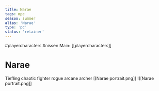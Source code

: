 ```yaml
---
title: Narae
tags: npc
season: summer
alias: 'Narae'
type: 'pc'
status: 'retainer'
---
```


#playercharacters #nissen 
Main: [[playercharacters]]

# Narae 
Tiefling
chaotic
fighter rogue
arcane archer
[[Narae portrait.png]]
![[Narae portrait.png]]
